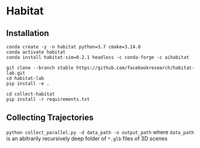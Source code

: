 # Habitat

## Installation

```
conda create -y -n habitat python=3.7 cmake=3.14.0
conda activate habitat
conda install habitat-sim=0.2.1 headless -c conda-forge -c aihabitat

git clone --branch stable https://github.com/facebookresearch/habitat-lab.git
cd habitat-lab
pip install -e .

cd collect-habitat
pip install -r requirements.txt
```

## Collecting Trajectories

`python collect_parallel.py -d data_path -o output_path`
where `data_path` is an abitrarily recursively deep folder of `*.glb` files of 3D scenes
